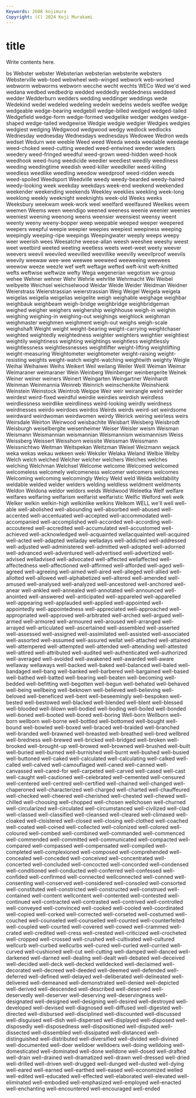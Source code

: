 ```yaml
---
Keywords: 2608 kojimura
Copyright: (C) 2024 Koji Murakami
---
```


# title

Write contents here.



bs Webster
webster Websterian websterian websterite websters Websterville web-toed webwheel web-winged webwork
web-worked webworm webworms webworn wecche wecht wechts WECo Wed we'd
wed wedana wedbed wedbedrip wedded weddedly weddedness weddeed wedder Wedderburn
wedders wedding weddinger weddings wede Wedekind wedel wedeled wedeling wedeln
wedelns wedels wedfee wedge wedgeable wedge-bearing wedgebill wedge-billed wedged wedged-tailed
Wedgefield wedge-form wedge-formed wedgelike wedger wedges wedge-shaped wedge-tailed wedgewise Wedgie
wedgie wedgier Wedgies wedgies wedgiest wedging Wedgwood wedgwood wedgy wedlock
wedlocks Wednesday wednesday Wednesdays wednesdays Wedowee Wedron weds wedset Wedurn
wee weeble Weed weed Weeda weeda weedable weedage weed-choked weed-cutting
weeded weed-entwined weeder weeders weedery weed-fringed weedful weed-grown weed-hidden weed-hook
weedhook weed-hung weedicide weedier weediest weedily weediness weeding weedingtime weedish
weed-killer weedkiller weed-killing weedless weedlike weedling weedow weedproof weed-ridden weeds
weed-spoiled Weedsport Weedville weedy weedy-bearded weedy-haired weedy-looking week weekday weekdays
week-end weekend weekended weekender weekending weekends Weekley weeklies weekling week-long
weeklong weekly weeknight weeknights week-old Weeks weeks Weeksbury weekwam week-work
weel weelfard weelfaured Weelkes weem weemen Weems ween weendigo weened
weeness weenie weenier weenies weeniest weening weenong weens weensier weensiest
weensy weent weenty weeny weeny-bopper weep weepable weeped weeper weepered
weepers weepful weepie weepier weepies weepiest weepiness weeping weepingly weeping-ripe
weepings Weepingwater weeply weeps weepy weer weerish wees Weesatche weese-allan
weesh weeshee weeshy weest weet weetbird weeted weeting weetless weets
weet-weet weety weever weevers weevil weeviled weevilled weevillike weevilly weevilproof
weevils weevily weewaw wee-wee weewee weeweed weeweeing weewees weewow weeze
weezle wef weft weftage wefted weft-knit weft-knitted wefts weftwise weftwize
wefty Wega wegenerian wegotism we-group wehee Wehner wehner Wehr Wehrle
wehrlite Wehrmacht Wei Weibel weibyeite Weichsel weichselwood Weidar Weide Weider
Weidman Weidner Weierstrass Weierstrassian weierstrassian Weig Weigel Weigela weigela weigelas
weigelia weigelias weigelite weigh weighable weighage weighbar weighbauk weighbeam weigh-bridge
weighbridge weighbridgeman weighed weigher weighers weighership weighhouse weigh-in weighin weighing
weighing-in weighing-out weighings weighlock weighman weighmaster weighmen weighment weigh-out weighs
weigh-scale weighshaft Weight weight weight-bearing weight-carrying weightchaser weighted weightedly weightedness
weighter weighters weightier weightiest weightily weightiness weighting weightings weightless weightlessly
weightlessness weightlessnesses weightlifter weight-lifting weightlifting weight-measuring Weightometer weightometer weight-raising weight-resisting
weights weight-watch weight-watching weightwith weighty Weigle Weihai Weihaiwei Weihs Weikert
Weil weilang Weiler Weill Weiman Weimar Weimaraner weimaraner Wein Weinberg
Weinberger weinbergerite Weinek Weiner weiner weiners Weinert Weingarten Weingartner Weinhardt
Weinman Weinmannia Weinreb Weinrich weinschenkite Weinshienk Weinstein Weinstock Weintrob Weippe
Weir weir weirangle weird weirder weirdest weird-fixed weirdful weirdie weirdies
weirdish weirdless weirdlessness weirdlike weirdliness weird-looking weirdly weirdness weirdnesses weirdo
weirdoes weirdos Weirds weirds weird-set weirdsome weirdward weirdwoman weirdwomen weirdy
Weirick weiring weirless weirs Weirsdale Weirton Weirwood weisbachite Weisbart Weisberg
Weisbrodt Weisburgh weiselbergite weisenheimer Weiser Weisler weism Weisman Weismann Weismannian
weismannian Weismannism weismannism Weiss Weissberg Weissert Weisshorn weissite Weissman Weissmann
Weissnichtwo Weitman Weitspekan Weitzman Weixel Weizmann wejack weka wekas wekau
wekeen weki Weksler Welaka Weland Welbie Welby Welch welch welched
Welcher welcher welchers Welches welches welching Welchman Welchsel Welcome welcome
Welcomed welcomed welcomeless welcomely welcomeness welcomer welcomers welcomes Welcoming welcoming
welcomingly Welcy Weld weld Welda weldability weldable welded welder welders
welding weldless weldment weldments Weldon Weldona weldor weldors welds Weldwood
Weleetka Welf welfare welfares welfaring welfarism welfarist welfaristic Welfic Welford
weli welk Welker welkin welkin-high welkinlike welkins Welkom WELL we'll
well well-able well-abolished well-abounding well-absorbed well-abused well-accented well-accentuated well-accepted well-accommodated
well-accompanied well-accomplished well-accorded well-according well-accoutered well-accredited well-accumulated well-accustomed well-achieved well-acknowledged
well-acquainted wellacquainted well-acquired well-acted well-adapted welladay welladays well-addicted well-addressed well-adjusted
well-administered well-admitted well-adopted well-adorned well-advanced well-adventured well-advertised well-advertized well-advised welladvised
well-advocated well-affected wellaffected well-affectedness well-affectioned well-affirmed well-afforded well-aged well-agreed well-agreeing
well-aimed well-aired well-alleged well-allied well-allotted well-allowed well-alphabetized well-altered well-amended well-amused
well-analysed well-analyzed well-ancestored well-anchored well-anear well-ankled well-annealed well-annotated well-announced well-anointed
well-answered well-anticipated well-appareled well-apparelled well-appearing well-applauded well-applied well-appointed well-appointedly well-appointedness
well-appreciated well-approached well-appropriated well-approved well-arbitrated well-arched well-argued well-armed well-armored well-armoured
well-aroused well-arranged well-arrayed well-articulated well-ascertained well-assembled well-asserted well-assessed well-assigned well-assimilated
well-assisted well-associated well-assorted well-assumed well-assured wellat well-attached well-attained well-attempered well-attempted
well-attended well-attending well-attested well-attired well-attributed well-audited well-authenticated well-authorized well-averaged well-avoided
well-awakened well-awarded well-aware wellaway wellaways well-backed well-baked well-balanced well-baled well-bandaged
well-bang well-banked well-barbered well-bargained well-based well-bathed well-batted well-bearing well-beaten well-becoming
well-bedded well-befitting well-begotten well-begun well-behated well-behaved well-being wellbeing well-beknown well-believed
well-believing well-beloved well-beneficed well-bent well-beseemingly well-bespoken well-bested well-bestowed well-blacked well-blended
well-blent well-blessed well-blooded well-blown well-bodied well-boding well-boiled well-bonded well-boned well-booted
well-bored well-boring Well-born Wellborn well-born wellborn well-borne well-bottled well-bottomed well-bought
well-bound well-bowled well-boxed well-braced well-braided well-branched well-branded well-brawned well-breasted well-breathed
well-bred wellbred well-bredness well-brewed well-bricked well-bridged well-broken well-brooked well-brought-up well-browed
well-browned well-brushed well-built well-buried well-burned well-burnished well-burnt well-bushed well-busied well-buttoned
well-caked well-calculated well-calculating well-calked well-called well-calved well-camouflaged well-caned well-canned well-canvassed
well-cared-for well-carpeted well-carved well-cased well-cast well-caught well-cautioned well-celebrated well-cemented well-censured
well-centered well-centred well-certified well-chained well-changed well-chaperoned well-characterized well-charged well-charted well-chauffeured
well-checked well-cheered well-cherished well-chested well-chewed well-chilled well-choosing well-chopped well-chosen wellchosen
well-churned well-circularized well-circulated well-circumstanced well-civilized well-clad well-classed well-classified well-cleansed well-cleared
well-climaxed well-cloaked well-cloistered well-closed well-closing well-clothed well-coached well-coated well-coined well-collected
well-colonized well-colored well-coloured well-combed well-combined well-commanded well-commenced well-commended well-committed well-communicated
well-compacted well-compared well-compassed well-compensated well-compiled well-completed well-complexioned well-composed well-comprehended well-concealed
well-conceded well-conceived well-concentrated well-concerted well-concluded well-concocted well-concorded well-condensed well-conditioned well-conducted
well-conferred well-confessed well-confided well-confirmed well-connected wellconnected well-conned well-consenting well-conserved well-considered
well-consoled well-consorted well-constituted well-constricted well-constructed well-construed well-contained well-content wellcontent well-contented
well-contested well-continued well-contracted well-contrasted well-contrived well-controlled well-conveyed well-convinced well-cooked well-cooled
well-coordinated well-copied well-corked well-corrected well-corseted well-costumed well-couched well-counseled well-counselled well-counted
well-counterfeited well-coupled well-courted well-covered well-cowed well-crammed well-crated well-credited well-cress well-crested
well-criticized well-crocheted well-cropped well-crossed well-crushed well-cultivated well-cultured wellcurb well-curbed wellcurbs
well-cured well-curled well-curried well-curved well-cushioned well-cut well-cutting well-damped well-danced well-darkened
well-darned well-dealing well-dealt well-debated well-deceived well-decided well-deck well-decked welldecked well-declaimed
well-decorated well-decreed well-deeded well-deemed well-defended well-deferred well-defined well-delayed well-deliberated well-delineated
well-delivered well-demeaned well-demonstrated well-denied well-depicted well-derived well-descended well-described well-deserved well-deservedly
well-deserver well-deserving well-deservingness well-designated well-designed well-designing well-desired well-destroyed well-developed well-devised
well-diagnosed well-diffused well-digested well-directed well-disbursed well-disciplined well-discounted well-discussed well-disguised well-dish
well-dispersed well-displayed well-disposed well-disposedly well-disposedness well-dispositioned well-disputed well-dissected well-dissembled well-dissipated
well-distanced well-distinguished well-distributed well-diversified well-divided well-divined well-documented well-doer welldoer welldoers
well-doing welldoing well-domesticated well-dominated well-done welldone well-dosed well-drafted well-drain well-drained
well-dramatized well-drawn well-dressed well-dried well-drilled well-driven well-drugged well-dunged well-dusted well-dying
well-eared well-earned well-earthed well-eased well-economized welled well-edited well-educated well-effected well-elaborated
well-elevated well-eliminated well-embodied well-emphasized well-employed well-enacted well-enchanting well-encountered well-encouraged well-ended
